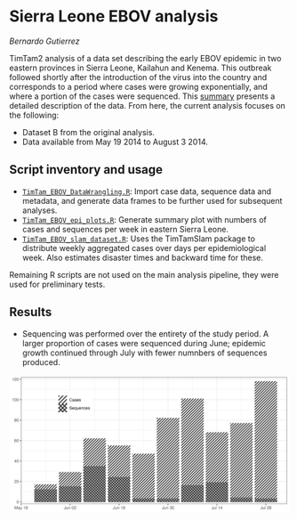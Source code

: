 # Sierra Leone EBOV analysis
_Bernardo Gutierrez_

TimTam2 analysis of a data set describing the early EBOV epidemic in two eastern provinces in Sierra Leone, Kailahun and Kenema. This outbreak followed shortly after the introduction of the virus into the country and corresponds to a period where cases were growing exponentially, and where a portion of the cases were sequenced. This [summary](https://github.com/BernardoGG/ebov-expgrowth-example/blob/main/extractData.md) presents a detailed description of the data. From here, the current analysis focuses on the following:

- Dataset B from the original analysis.
- Data available from May 19 2014 to August 3 2014.


## Script inventory and usage

- [`TimTam_EBOV_DataWrangling.R`](TimTam_EBOV_DataWrangling.R): Import case data, sequence data and metadata, and generate data frames to be further used for subsequent analyses.
- [`TimTam_EBOV_epi_plots.R`](TimTam_EBOV_epi_plots.R): Generate summary plot with numbers of cases and sequences per week in eastern Sierra Leone.
- [`TimTam_EBOV_slam_dataset.R`](TimTam_EBOV_slam_dataset.R): Uses the TimTamSlam package to distribute weekly aggregated cases over days per epidemiological week. Also estimates disaster times and backward time for these.


Remaining R scripts are not used on the main analysis pipeline, they were used for preliminary tests.


## Results

- Sequencing was performed over the entirety of the study period. A larger proportion of cases were sequenced during June; epidemic growth continued through July with fewer numnbers of sequences produced.

![Time series of the number of cases and sequences in each epidemiological week](./plots/ebov_SL_epidemic_plot.png)
